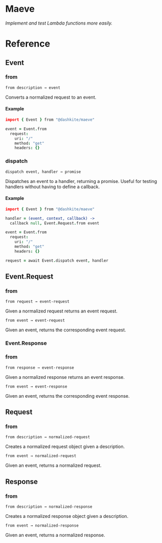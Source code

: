 # Maeve

_Implement and test Lambda functions more easily._

# Reference

## Event

### from

`from description → event`

Converts a normalized request to an event.

#### Example

```coffeescript
import { Event } from "@dashkite/maeve"

event = Event.from
  request:
    uri: "/"
    method: "get"
    headers: {}
```

### dispatch

`dispatch event, handler → promise`

Dispatches an event to a handler, returning a promise. Useful for testing handlers without having to define a callback.

#### Example

```coffeescript
import { Event } from "@dashkite/maeve"

handler = (event, context, callback) ->
  callback null, Event.Request.from event

event = Event.from
  request:
    uri: "/"
    method: "get"
    headers: {}

request = await Event.dispatch event, handler
```

## Event.Request

### from

`from request → event-request`

Given a normalized request returns an event request.

`from event → event-request`

Given an event, returns the corresponding event request.

### Event.Response

### from

`from response → event-response`

Given a normalized response returns an event response.

`from event → event-response`

Given an event, returns the corresponding event response.

## Request

### from

`from description → normalized-request`

Creates a normalized request object given a description.

`from event → normalized-request`

Given an event, returns a normalized request.

## Response

### from

`from description → normalized-response`

Creates a normalized response object given a description.

`from event → normalized-response`

Given an event, returns a normalized response.
